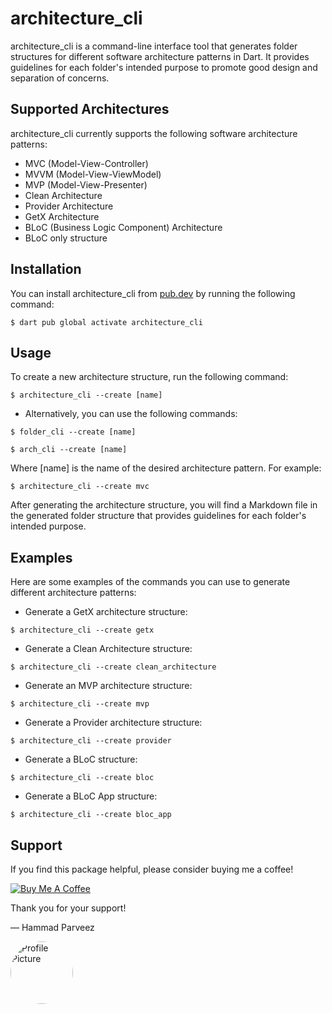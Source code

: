 # architecture_cli

architecture_cli is a command-line interface tool that generates folder structures for different software architecture patterns in Dart. It provides guidelines for each folder's intended purpose to promote good design and separation of concerns.

## Supported Architectures

architecture_cli currently supports the following software architecture patterns:

- MVC (Model-View-Controller)
- MVVM (Model-View-ViewModel)
- MVP (Model-View-Presenter)
- Clean Architecture
- Provider Architecture
- GetX Architecture
- BLoC (Business Logic Component) Architecture
- BLoC only structure

## Installation

You can install architecture_cli from [pub.dev](https://pub.dev/packages/architecture_cli) by running the following command:
```console style="background-color: black;"
$ dart pub global activate architecture_cli
```
## Usage

To create a new architecture structure, run the following command:
```console style="background-color: black;"
$ architecture_cli --create [name]
```

- Alternatively, you can use the following commands:
```console style="background-color: black;"
$ folder_cli --create [name]
```
```console style="background-color: black;"
$ arch_cli --create [name]
```
Where [name] is the name of the desired architecture pattern. For example:

```console style="background-color: black;"
$ architecture_cli --create mvc
```

After generating the architecture structure, you will find a Markdown file in the generated folder structure that provides guidelines for each folder's intended purpose.

## Examples

Here are some examples of the commands you can use to generate different architecture patterns:

- Generate a GetX architecture structure:

```console style="background-color: black;"
$ architecture_cli --create getx
```

- Generate a Clean Architecture structure:

```console style="background-color: black;"
$ architecture_cli --create clean_architecture
```

- Generate an MVP architecture structure:

```console style="background-color: black;"
$ architecture_cli --create mvp
```

- Generate a Provider architecture structure:

```console style="background-color: black;"
$ architecture_cli --create provider
```
- Generate a BLoC structure:

```console style="background-color: black;"
$ architecture_cli --create bloc
```

- Generate a BLoC App structure:

```console style="background-color: black;"
$ architecture_cli --create bloc_app
```

## Support

If you find this package helpful, please consider buying me a coffee!

[![Buy Me A Coffee](https://cdn.buymeacoffee.com/buttons/v2/default-yellow.png)](https://www.buymeacoffee.com/hammadparveez)

Thank you for your support!

— Hammad Parveez

<a href="https://github.com/hammadparveez/" ><img src="https://avatars.githubusercontent.com/u/33895363?v=4" alt="Profile Picture" style="width: 100px; height: 100px; border-radius: 50%;"> </a>












